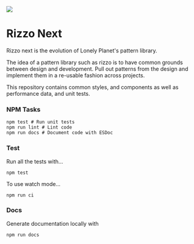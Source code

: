 ![](https://doc.esdoc.org/github.com/lonelyplanet/rizzo-next/badge.svg)
# Rizzo Next
Rizzo next is the evolution of Lonely Planet's pattern library. 

The idea of a pattern library such as rizzo is to have common grounds between design and development. Pull out patterns
from the design and implement them in a re-usable fashion across projects.

This repository contains common styles, and components as well as performance data, and unit tests.

### NPM Tasks
```shell
npm test # Run unit tests
npm run lint # Lint code
npm run docs # Document code with ESDoc
```

### Test
Run all the tests with...

```shell
npm test
```

To use watch mode...

```shell
npm run ci
```

### Docs
Generate documentation locally with

```shell
npm run docs
```
